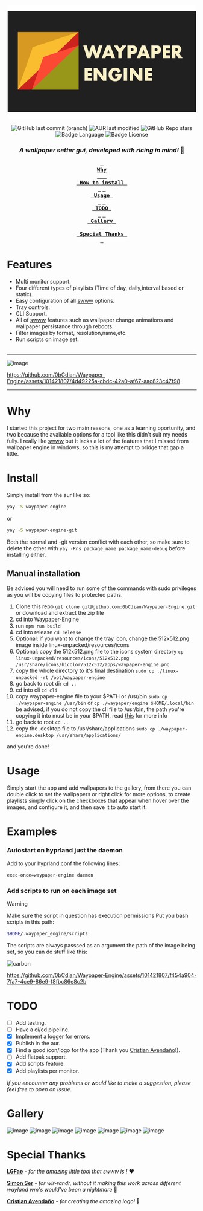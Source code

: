 <div align="center">
  <img src="./readme_files/Waypaper_Engine.png" width="500px" alt="banner"/>

![GitHub last commit (branch)](https://img.shields.io/github/last-commit/0bCdian/Waypaper-Engine/main?style=for-the-badge&logo=git&color=%2389B482)
![AUR last modified](https://img.shields.io/aur/last-modified/waypaper-engine?style=for-the-badge&logo=arch-linux&color=%23438287)
![GitHub Repo stars](https://img.shields.io/github/stars/0bCdian/Waypaper-Engine?style=for-the-badge&logo=github&color=%232AAEA3)
![Badge Language](https://img.shields.io/github/languages/top/0bCdian/Waypaper-Engine?style=for-the-badge&logo=typescript)
![Badge License](https://img.shields.io/github/license/0bCdian/Waypaper-Engine?style=for-the-badge&logo=gnu)

### _A wallpaper setter gui, developed with ricing in mind!_ 🍚

**[<kbd> <br> Why <br>  </kbd>](#why)**
**[<kbd> <br> How to install <br> </kbd>](#install)**
**[<kbd> <br> Usage <br> </kbd>](#usage)**
**[<kbd> <br> TODO <br> </kbd>](#todo)**
**[<kbd> <br> Gallery <br> </kbd>](#gallery)**
**[<kbd> <br> Special Thanks <br> </kbd>](#special-thanks)**

</div>

# Features

-   Multi monitor support.
-   Four different types of playlists (Time of day, daily,interval based or static).
-   Easy configuration of all [swww](https://github.com/Horus645/swww) options.
-   Tray controls.
-   CLI Support.
-   All of [swww](https://github.com/Horus645/swww) features such as wallpaper change animations and wallpaper persistance through reboots.
-   Filter images by format, resolution,name,etc.
-   Run scripts on image set.
    <br>
    <br>

---

![image](https://github.com/0bCdian/Waypaper-Engine/assets/101421807/40318ad6-aa5a-42c2-98c8-63d988069407)


https://github.com/0bCdian/Waypaper-Engine/assets/101421807/4d49225a-cbdc-42a0-af67-aac823c47f98


---

# Why

I started this project for two main reasons, one as a learning oportunity, and two because the available options for a tool like this didn't suit my needs fully. I really like [swww](https://github.com/Horus645/swww) but it lacks a lot of the features that I missed from wallpaper engine in windows, so this is my attempt to bridge that gap a little.

# Install

Simply install from the aur like so:

```bash
yay -S waypaper-engine
```
or 

```bash
yay -S waypaper-engine-git
```

Both the normal and -git version conflict with each other, so make sure to delete the other with `yay -Rns package_name package_name-debug` before installing either.

## Manual installation
Be advised you will need to run some of the commands with sudo privileges as you will be copying files to protected paths.

1) Clone this repo `git clone git@github.com:0bCdian/Waypaper-Engine.git` or download and extract the zip file
2) cd into Waypaper-Engine
3) run `npm run build`
4) cd into release `cd release`
5) Optional: if you want to change the tray icon, change the 512x512.png image inside linux-unpacked/resources/icons
6) Optional: copy the 512x512.png file to the icons system directory `cp linux-unpacked/resources/icons/512x512.png /usr/share/icons/hicolor/512x512/apps/waypaper-engine.png`
7) copy the whole directory to it's final destination `sudo cp ./linux-unpacked -rt /opt/waypaper-engine`
8) go back to root dir `cd ..`
9) cd into cli `cd cli`
10) copy waypaper-engine file to your $PATH or /usr/bin `sudo cp ./waypaper-engine /usr/bin` or `cp ./waypaper/engine $HOME/.local/bin` be advised, if you do not copy the cli file to /usr/bin, the path you're copying it into must be in your $PATH, read [this](https://askubuntu.com/questions/551990/what-does-path-mean) for more info
11) go back to root `cd ..`
12) copy the .desktop file to /usr/share/applications `sudo cp ./waypaper-engine.desktop /usr/share/applications/`

and you're done!

# Usage

Simply start the app and add wallpapers to the gallery, from there you can double click to set the wallpapers or right click for more options, to create playlists simply click on the checkboxes that appear when hover over the images, and configure it, and then save it to auto start it.

# Examples

### Autostart on hyprland just the daemon

Add to your hyprland.conf the following lines:

```bash
exec-once=waypaper-engine daemon
```

### Add scripts to run on each image set

> [!WARNING]
> Make sure the script in question has execution permissions
Put you bash scripts in this path:
```bash
$HOME/.waypaper_engine/scripts
```

The scripts are always passsed as an argument the path of the image being set, so you can do stuff like this:

![carbon](https://github.com/0bCdian/Waypaper-Engine/assets/101421807/c594babf-198a-47a0-8dce-5fd8d64b862c)


https://github.com/0bCdian/Waypaper-Engine/assets/101421807/f454a904-7fa7-4ce9-86e9-f8fbc86e8c2b

# TODO

-   [ ] Add testing.
-   [ ] Have a ci/cd pipeline.
-   [x] Implement a logger for errors.
-   [x] Publish in the aur.
-   [x] Find a good icon/logo for the app (Thank you [Cristian Avendaño](https://github.com/c-avendano)!).
-   [ ] Add flatpak support.
-   [x] Add scripts feature.
-   [x] Add playlists per monitor.

_If you encounter any problems or would like to make a suggestion, please feel free to open an issue_.

# Gallery

![image](https://github.com/0bCdian/Waypaper-Engine/assets/101421807/d78b9373-daf8-401a-8e85-cd1e286b31ce)
![image](https://github.com/0bCdian/Waypaper-Engine/assets/101421807/aceae307-7a2a-430e-a357-c710bb660eb7)
![image](https://github.com/0bCdian/Waypaper-Engine/assets/101421807/c78b7fc9-48a6-4ffa-b07f-a58f73ca91b6)
![image](https://github.com/0bCdian/Waypaper-Engine/assets/101421807/cb6afa04-b577-46a6-ba53-70fdf304c1b6)
![image](https://github.com/0bCdian/Waypaper-Engine/assets/101421807/51e2e981-8916-475e-92cd-b33e4a9bbaa5)
![image](https://github.com/0bCdian/Waypaper-Engine/assets/101421807/495d6702-7ce9-4d5b-9870-5cf0d2aa56bb)
![image](https://github.com/0bCdian/Waypaper-Engine/assets/101421807/ba5993ff-ea36-4594-bc77-671c082f09c2)



# Special Thanks

**[LGFae](https://github.com/LGFae)** - _for the amazing little tool that swww is !_ ❤️

**[Simon Ser](https://git.sr.ht/~emersion/)** - _for wlr-randr, without it making this work across different wayland wm's would've been a nightmare_ 🥲

**[Cristian Avendaño](https://github.com/c-avendano)** - _for creating the amazing logo!_ 💪
